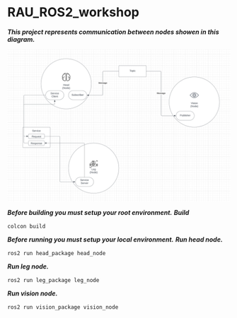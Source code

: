 # RAU_ROS2_workshop
***This project represents communication between nodes showen in this diagram.***

<img width="972" src="https://github.com/Cyber-Fusion/RAU_ROS2_workshop/blob/main/rau-bot-diagram.png">

***Before building you must setup your root environment.***
***Build***
```
colcon build
```

***Before running you must setup your local environment.***
***Run head node.***
```
ros2 run head_package head_node
```
***Run leg node.***
```
ros2 run leg_package leg_node
```
***Run vision node.***
```
ros2 run vision_package vision_node
```
